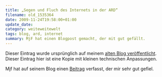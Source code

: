 ```yaml
---
title: „Segen und Fluch des Internets in der ARD“
filename: old_1535364
date: 2009-11-24T19:58:00+01:00
update_date:
category: weiteweitewelt
tags: blog, ard, internet
summary: MjF hat einen Blogpost gemacht, der mit gut gefällt.
---
```

Dieser Eintrag wurde ursprünglich auf meinem [alten Blog veröffentlicht](https://stu.blogger.de/stories/1535364/). Dieser Eintrag hier ist eine Kopie mit kleinen technischen Anpassungen.

Mjf hat auf seinem Blog einen [Beitrag](http://www.angerichtet.net/blog/2009/11/segen-und-fluch-des-internets-in-der-ard/#more-205) verfasst, der mir sehr gut gefiel.
